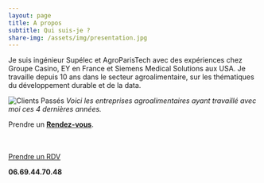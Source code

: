 ```yaml
---
layout: page
title: A propos
subtitle: Qui suis-je ?
share-img: /assets/img/presentation.jpg
---
```


Je suis ingénieur Supélec et AgroParisTech avec des expériences chez Groupe Casino, EY en France et Siemens Medical Solutions aux USA. Je travaille depuis 10 ans dans le secteur agroalimentaire, sur les thématiques du développement durable et de la data.

![Clients Passés]({{site.url}}/assets/img/page-apropos/clients-passes.png )
*Voici les entreprises agroalimentaires ayant travaillé avec moi ces 4 dernières années.*

Prendre un [**Rendez-vous**](calendly.com/julien-mottet-pro/30min).

<br/>
<br/>
<div id="cta-container">
  <div id="cta-content">
    <a href="https://calendly.com/julien-mottet-pro/30min" class="cta-button">Prendre un RDV</a>
    <p><strong>06.69.44.70.48</strong></p>
  </div>
</div>
